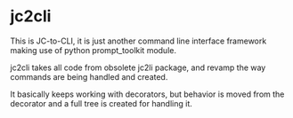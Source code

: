 jc2cli
======

This is JC-to-CLI, it is just another command line interface framework making
use of python prompt_toolkit module.

jc2cli takes all code from obsolete jc2li package, and revamp the way commands
are being handled and created.

It basically keeps working with decorators, but behavior is moved from the
decorator and a full tree is created for handling it.

